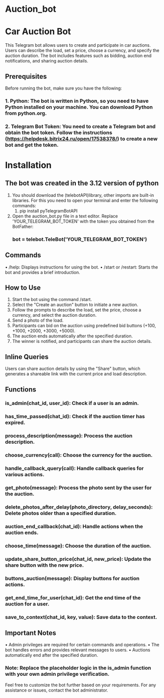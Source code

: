 # Auction_bot
# Car Auction Bot
This Telegram bot allows users to create and participate in car auctions. Users can describe the load, set a price, choose a currency, and specify the auction duration. The bot includes features such as bidding, auction end notifications, and sharing auction details.
## Prerequisites
Before running the bot, make sure you have the following:

### 1. Python: The bot is written in Python, so you need to have Python installed on your machine. You can download Python from python.org.

### 2. Telegram Bot Token: You need to create a Telegram bot and obtain the bot token. Follow the instructions (https://helpdesk.bitrix24.ru/open/17538378/) to create a new bot and get the token.
# Installation
## The bot was created in the 3.12 version of python
1. You should download the (telebotAPI)library, other imports are built-in libraries.
   For this you need to open your terminal and enter the following commands:
   1. pip install pyTelegramBotAPI
2. Open the auction_bot.py file in a text editor.
   Replace 'YOUR_TELEGRAM_BOT_TOKEN' with the token you obtained from the BotFather:
   ### bot = telebot.TeleBot('YOUR_TELEGRAM_BOT_TOKEN')
## Commands
•	/help: Displays instructions for using the bot.
•	/start or /restart: Starts the bot and provides a brief introduction.
## How to Use
1.	Start the bot using the command /start.
2.	Select the "Create an auction" button to initiate a new auction.
3.	Follow the prompts to describe the load, set the price, choose a currency, and select the auction duration.
4.	Send a photo of the load.
5.	Participants can bid on the auction using predefined bid buttons (+100, +1000, +2000, +3000, +5000).
6.	The auction ends automatically after the specified duration.
7.	The winner is notified, and participants can share the auction details.
## Inline Queries
Users can share auction details by using the "Share" button, which generates a shareable link with the current price and load description.
## Functions
### is_admin(chat_id, user_id): Check if a user is an admin.
### has_time_passed(chat_id): Check if the auction timer has expired.
### process_description(message): Process the auction description.
### choose_currency(call): Choose the currency for the auction.
### handle_callback_query(call): Handle callback queries for various actions.
### get_photo(message): Process the photo sent by the user for the auction.
### delete_photos_after_delay(photo_directory, delay_seconds): Delete photos older than a specified duration.
### auction_end_callback(chat_id): Handle actions when the auction ends.
### choose_time(message): Choose the duration of the auction.
### update_share_button_price(chat_id, new_price): Update the share button with the new price.
### buttons_auction(message): Display buttons for auction actions.
### get_end_time_for_user(chat_id): Get the end time of the auction for a user.
### save_to_context(chat_id, key, value): Save data to the context.
## Important Notes
•	Admin privileges are required for certain commands and operations.
•	The bot handles errors and provides relevant messages to users.
•	Auctions automatically end after the specified duration.
### Note: Replace the placeholder logic in the is_admin function with your own admin privilege verification.
Feel free to customize the bot further based on your requirements. For any assistance or issues, contact the bot administrator.

